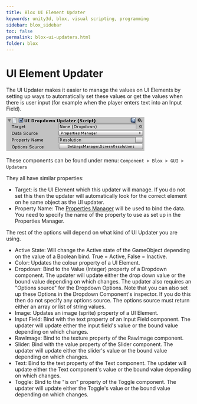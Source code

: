 ```yaml
---
title: Blox UI Element Updater
keywords: unity3d, blox, visual scripting, programming
sidebar: blox_sidebar
toc: false
permalink: blox-ui-updaters.html
folder: blox
---
```


UI Element Updater
==================

The UI Updater makes it easier to manage the values on UI Elements by setting up ways to automatically set these values or get the values when there is user input (for example when the player enters text into an Input Field).

![](img/blox/29.png)

These components can be found under menu: `Component > Blox > GUI > Updaters`

They all have similar properties:

- Target: is the UI Element which this updater will manage. If you do not set this then the updater will automatically look for the correct element on he same object as the UI updater.
- Property Name: The [Properties Manager](blox-property-manager) will be used to bind the data. You need to specify the name of the property to use as set up in the Properties Manager.

The rest of the options will depend on what kind of UI Updater you are using.

- Active State: Will change the Active state of the GameObject depending on the value of a Boolean bind. True = Active, False = Inactive.
- Color: Updates the colour property of a UI Element.
- Dropdown: Bind to the Value (Integer) property of a Dropdown component. The updater will update either the drop down value or the bound value depending on which changes. The updater also requires an "Options source" for the Dropdown Options. Note that you can also set up these Options in the Dropdown Component's inspector. If you do this then do not specify any options source. The options source must return either an array or list of string values.
- Image: Updates an image (sprite) property of a UI Element.
- Input Field: Bind with the text property of an Input Field component. The updater will update either the input field's value or the bound value depending on which changes.
- RawImage: Bind to the texture property of the RawImage component.
- Slider: Bind with the value property of the Slider component. The updater will update either the slider's value or the bound value depending on which changes.
- Text: Bind to the text property of the Text component. The updater will update either the Text component's value or the bound value depending on which changes.
- Toggle: Bind to the "is on" property of the Toggle component. The updater will update either the Toggle's value or the bound value depending on which changes.

